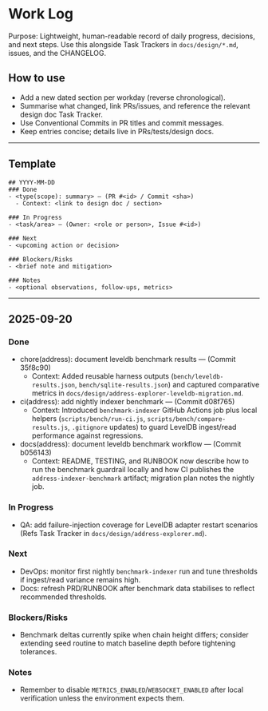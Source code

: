 # Work Log

Purpose: Lightweight, human-readable record of daily progress, decisions, and next steps. Use this alongside Task Trackers in `docs/design/*.md`, issues, and the CHANGELOG.

## How to use
- Add a new dated section per workday (reverse chronological).
- Summarise what changed, link PRs/issues, and reference the relevant design doc Task Tracker.
- Use Conventional Commits in PR titles and commit messages.
- Keep entries concise; details live in PRs/tests/design docs.

---

## Template
```
## YYYY-MM-DD
### Done
- <type(scope): summary> — (PR #<id> / Commit <sha>)
  - Context: <link to design doc / section>

### In Progress
- <task/area> — (Owner: <role or person>, Issue #<id>)

### Next
- <upcoming action or decision>

### Blockers/Risks
- <brief note and mitigation>

### Notes
- <optional observations, follow-ups, metrics>
```

---

## 2025-09-20
### Done
- chore(address): document leveldb benchmark results — (Commit 35f8c90)
  - Context: Added reusable harness outputs (`bench/leveldb-results.json`, `bench/sqlite-results.json`) and captured comparative metrics in `docs/design/address-explorer-leveldb-migration.md`.
- ci(address): add nightly indexer benchmark — (Commit d08f765)
  - Context: Introduced `benchmark-indexer` GitHub Actions job plus local helpers (`scripts/bench/run-ci.js`, `scripts/bench/compare-results.js`, `.gitignore` updates) to guard LevelDB ingest/read performance against regressions.
- docs(address): document leveldb benchmark workflow — (Commit b056143)
  - Context: README, TESTING, and RUNBOOK now describe how to run the benchmark guardrail locally and how CI publishes the `address-indexer-benchmark` artifact; migration plan notes the nightly job.

### In Progress
- QA: add failure-injection coverage for LevelDB adapter restart scenarios (Refs Task Tracker in `docs/design/address-explorer.md`).

### Next
- DevOps: monitor first nightly `benchmark-indexer` run and tune thresholds if ingest/read variance remains high.
- Docs: refresh PRD/RUNBOOK after benchmark data stabilises to reflect recommended thresholds.

### Blockers/Risks
- Benchmark deltas currently spike when chain height differs; consider extending seed routine to match baseline depth before tightening tolerances.

### Notes
- Remember to disable `METRICS_ENABLED`/`WEBSOCKET_ENABLED` after local verification unless the environment expects them.
